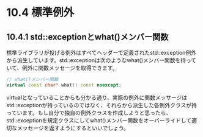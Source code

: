 # 10.4 標準例外
## 10.4.1 std::exceptionとwhat()メンバー関数
標準ライブラリが投げる例外はすべて<exception>ヘッダーで定義されたstd::exception例外から派生しています。std::exceptionは次のようなwhat()メンバー関数を持っていて、例外に関数メッセージを取得できます。

```C++
// what()メンバー関数
virtual const char* what() const noexcept;
```

virtualとなっていることからも分かる通り、実際の例外に関数メッサージはstd::exceptionが持っているのではなく、それらから派生した各例外クラスが持っています。もし自分で独自の例外クラスを作成しようと思ったら、std::exceptionを規定クラスにしてwhat()メンバー関数をオーバーライドして適切なメッセージを返すようにするといいでしょう。

